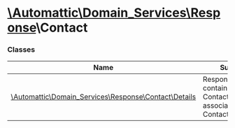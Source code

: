 # [\Automattic](../namespaces/automattic.md)[\Domain_Services](../namespaces/automattic-domain-services.md)[\Response](../namespaces/automattic-domain-services-response.md)\Contact

### Classes

| Name | Summary |
|------|---------|
| [\Automattic\Domain_Services\Response\Contact\Details](../classes/Automattic-Domain-Services-Response-Contact-Details.md) | Response containing the Contact_Information associated with a Contact_Id |
